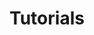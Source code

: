 ---
title: Tutorials
layout: docs  # Do not modify.

# Optional header image (relative to `static/img/` folder).
header:
  caption: ""
  image: ""
---